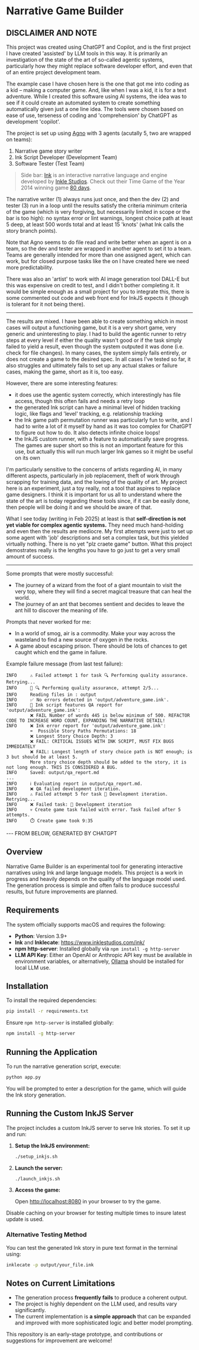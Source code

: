 # Narrative Game Builder

## DISCLAIMER AND NOTE

This project was created using ChatGPT and Copilot, and is the first project I have created 'assisted' by LLM tools in this way. It is primarily an investigation of the state of the art of so-called agentic systems, particularly how they might replace software developer effort, and even that of an entire project development team.

The example case I have chosen here is the one that got me into coding as a kid – making a computer game. And, like when I was a kid, it is for a text adventure. While I created this software using AI systems, the idea was to see if it could create an automated system to create something automatically given just a one line idea. The tools were chosen based on ease of use, terseness of coding and 'comprehension' by ChatGPT as development 'copilot'.

The project is set up using [Agno](https://github.com/agno-agi/agno) with 3 agents (acutally 5, two are wrapped on teams):

1. Narrative game story writer
2. Ink Script Developer (Development Team)
3. Software Tester (Test Team)

> Side bar: [Ink](https://www.inklestudios.com/ink/) is an interactive narrative language and engine developed by [Inkle Studios](https://www.inklestudios.com). Check out their Time Game of the Year 2014 winning game [80 days](https://www.inklestudios.com/80days/).

The narrative writer (1) always runs just once, and then the dev (2) and tester (3) run in a loop until the results satisfy the criteria minimum criteria of the game (which is very forgiving, but necessarily limited in scope or the bar is too high): no syntax error or lint warnings, longest choice path at least 5 deep, at least 500 words total and at least 15 'knots' (what Ink calls the story branch points).

Note that Agno seems to do file read and write better when an agent is on a team, so the dev and tester are wrapped in another agent to set it to a team. Teams are generally intended for more than one assigned agent, which can work, but for closed purpose tasks like the on I have created here we need more predictability.

There was also an 'artist' to work with AI image generation tool DALL-E but this was expensive on credit to test, and I didn't bother completing it. It would be simple enough as a small project for you to integrate this, there is some commented out code and web front end for InkJS expects it (though is tolerant for it not being there).

---

The results are mixed. I have been able to create something which in most cases will output a functioning game, but it is a very short game, very generic and uninteresting to play. I had to build the agentic runner to retry steps at every level if either the quality wasn't good or if the task simply failed to yield a result, even though the system outputed it was done (i.e. check for file changes). In many cases, the system simply fails entirely, or does not create a game to the desired spec. In all cases I've tested so far, it also struggles and ultimately fails to set up any actual stakes or failure cases, making the game, short as it is, too easy.

However, there are some interesting features:

- it does use the agentic system correctly, which interestingly has file access, though this often fails and needs a retry loop
- the generated Ink script can have a minimal level of hidden tracking logic, like flags and 'level' tracking, e.g. relationship tracking
- the Ink game path permutation runner was particularly fun to write, and I had to write a lot of it myself by hand as it was too complex for ChatGPT to figure out how to do. It also detects infinite choice loops!
- the InkJS custom runner, with a feature to automatically save progress. The games are super short so this is not an important feature for this use, but actually this will run much larger Ink games so it might be useful on its own

I'm particularly sensitive to the concerns of artists regarding AI, in many different aspects, particularly in job replacement, theft of work through scrapping for training data, and the lowing of the quality of art. My project here is an experiment, just a toy really, not a tool that aspires to replace game designers. I think it is important for us all to understand where the state of the art is today regarding these tools since, if it can be easily done, then people will be doing it and we should be aware of that.

What I see today (writing in Feb 2025) at least is that **self-direction is not yet viable for complex agentic systems.** They need much hand-holding and even then the results are mediocre. My first attempts were just to set up some agent with 'job' descriptions and set a complex task, but this yielded virtually nothing. There is no yet "plz craete game" button. What this project demostrates really is the lengths you have to go just to get a very small amount of success.

---

Some prompts that were mostly successful:

- The journey of a wizard from the foot of a giant mountain to visit the very top, where they will find a secret magical treasure that can heal the world.
- The journey of an ant that becomes sentient and decides to leave the ant hill to discover the meaning of life.

Prompts that never worked for me:

- In a world of smog, air is a commodity. Make your way across the wasteland to find a new source of oxygen in the rocks.
- A game about escaping prison. There should be lots of chances to get caught which end the game in failure.

Example failure message (from last test failure):

```
INFO     ⚠️ Failed attempt 1 for task 🔍 Performing quality assurance. Retrying...
INFO     🔄 🔍 Performing quality assurance, attempt 2/5...                                               
INFO     Reading files in : output
INFO     ✅ No errors detected in 'output/adventure_game.ink'.
INFO     👀 Ink script features QA report for 'output/adventure_game.ink':
         ❌ FAIL Number of words 445 is below minimum of 500. REFACTOR CODE TO INCREASE WORD COUNT, EXPANDING THE NARRATIVE DETAIL!
INFO     ❌ Ink error report for 'output/adventure_game.ink':
         ➡️  Possible Story Paths Permutations: 18
         ❌ Longest Story Choice Depth: 3
         ❌ FAIL: CRITICAL ISSUES WITH INK SCRIPT, MUST FIX BUGS IMMEDIATELY
         ❌ FAIL: Longest length of story choice path is NOT enough; is 3 but should be at least 5.
         More story choice depth should be added to the story, it is not long enough. THIS IS CONSIDERED A BUG.
INFO     Saved: output/qa_report.md
...
INFO     ℹ️ Evaluating report in output/qa_report.md.
INFO     ❌ QA failed development iteration.
INFO     ⚠️ Failed attempt 5 for task 🚀 Development iteration. Retrying...
INFO     ❌ Failed task: 🚀 Development iteration
INFO     💀 Create game task failed with error. Task failed after 5 attempts.
INFO     ⏱️ Create game took 9:35
```

--- FROM BELOW, GENERATED BY CHATGPT

## Overview

Narrative Game Builder is an experimental tool for generating interactive narratives using Ink and large language models. This project is a work in progress and heavily depends on the quality of the language model used. The generation process is simple and often fails to produce successful results, but future improvements are planned.

## Requirements

The system officially supports macOS and requires the following:

- **Python**: Version 3.9+
- **Ink** and **Inklecate**: https://www.inklestudios.com/ink/
- **npm http-server**: Installed globally via `npm install -g http-server`
- **LLM API Key**: Either an OpenAI or Anthropic API key must be available in environment variables, or alternatively, [Ollama](https://ollama.com/) should be installed for local LLM use.

## Installation

To install the required dependencies:

```sh
pip install -r requirements.txt
```

Ensure `npm http-server` is installed globally:

```sh
npm install -g http-server
```

## Running the Application

To run the narrative generation script, execute:

```sh
python app.py
```

You will be prompted to enter a description for the game, which will guide the Ink story generation.

## Running the Custom InkJS Server

The project includes a custom InkJS server to serve Ink stories. To set it up and run:

1. **Setup the InkJS environment:**

   ```sh
   ./setup_inkjs.sh
   ```

2. **Launch the server:**

   ```sh
   ./launch_inkjs.sh
   ```

3. **Access the game:**

   Open [http://localhost:8080](http://localhost:8080) in your browser to try the game.

Disable caching on your browser for testing multiple times to insure latest update is used.

### Alternative Testing Method

You can test the generated Ink story in pure text format in the terminal using:

```sh
inklecate -p output/your_file.ink
```

## Notes on Current Limitations

- The generation process **frequently fails** to produce a coherent output.
- The project is highly dependent on the LLM used, and results vary significantly.
- The current implementation is **a simple approach** that can be expanded and improved with more sophisticated logic and better model prompting.

This repository is an early-stage prototype, and contributions or suggestions for improvement are welcome!

